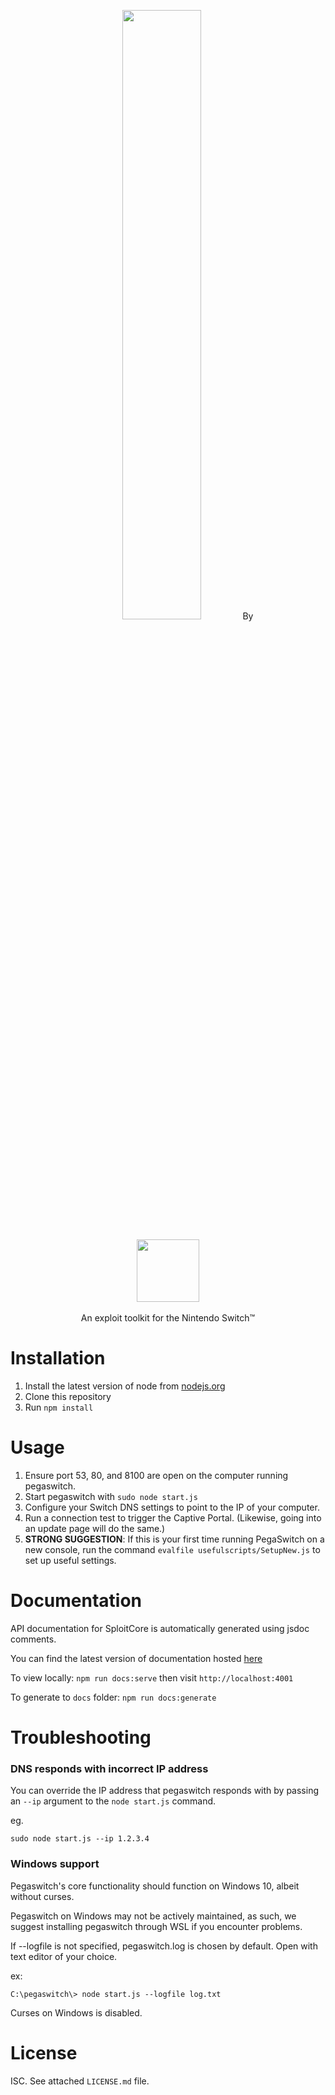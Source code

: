 <p align="center">
  <img style="width: 50%" src="https://i.imgur.com/bHjfC0Q.png">
  By
  <br/>
  <br/>
  <img style="width: 100px" src="https://i.imgur.com/w2u26sA.png">
  <br/>
  <br/>
  An exploit toolkit for the Nintendo Switch™
</p>

Installation
============

1. Install the latest version of node from [nodejs.org](https://nodejs.org)
2. Clone this repository
3. Run `npm install`

Usage
=====

1. Ensure port 53, 80, and 8100 are open on the computer running pegaswitch.
2. Start pegaswitch with `sudo node start.js`
3. Configure your Switch DNS settings to point to the IP of your computer.
4. Run a connection test to trigger the Captive Portal. (Likewise, going into an update page will do the same.)
5. **STRONG SUGGESTION**: If this is your first time running PegaSwitch on a new console, run the command `evalfile usefulscripts/SetupNew.js` to set up useful settings.

Documentation
=============

API documentation for SploitCore is automatically generated using jsdoc comments.

You can find the latest version of documentation hosted [here](https://reswitched.github.io/pegaswitch/)

To view locally: `npm run docs:serve` then visit `http://localhost:4001`

To generate to `docs` folder: `npm run docs:generate`

Troubleshooting
===============

### DNS responds with incorrect IP address

You can override the IP address that pegaswitch responds with by passing an `--ip` argument to the `node start.js` command.

eg.
```
sudo node start.js --ip 1.2.3.4
```

### Windows support

Pegaswitch's core functionality should function on Windows 10, albeit without curses.

Pegaswitch on Windows may not be actively maintained, as such, we suggest installing pegaswitch through WSL if you encounter problems. 

If --logfile is not specified, pegaswitch.log is chosen by default. Open with text editor of your choice.

ex:
```
C:\pegaswitch\> node start.js --logfile log.txt
```

Curses on Windows is disabled.


License
=======

ISC. See attached `LICENSE.md` file.
